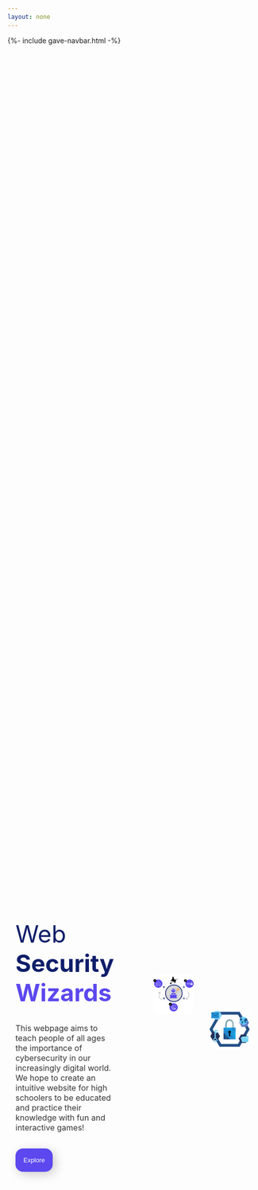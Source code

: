 ```yaml
---
layout: none
---
```


{%- include gave-navbar.html -%}

<style>
    @import url('https://fonts.googleapis.com/css2?family=Montserrat:wght@500&family=Poppins:wght@400;500;600;700&display=swap');

    :root {
        --primary-color: #5c48ee;
        --primary-color-dark: #0f1e6a;
        --secondary-color: #f9fafe;
        --text-color: #333333;
        --white: #ffffff;
        --max-width: 1200px;
    }

    .container {
        max-width: var(--max-width);
        margin: auto;
        padding: 1rem;
        min-height: calc(100vh - 100px);
        display: grid;
        grid-template-columns: repeat(2, 1fr);
        gap:5rem;
    }

    .content_container {
        display: flex;
        flex-direction: column;
        justify-content: center;
    }

    .content_container h1{
        font-size: 3rem;
        font-weight: 400;
        line-height 3.5rem;
        color: var(--primary-color-dark);
        margin-bottom: 1rem;
    }

    .heading_1{
        font-weight: 700;
    }

    .heading_2{
        font-weight: 700;
        color: var(--primary-color);
    }

    .content_container p{
        font-size: 1rem;
        color: var(--text-color);
        margin-bottom: 2rem;
    }

    .content_container button {
        width: fit-content;
        padding: 1rem;
        font-size: .8rem;
        white-space: nowrap;
        background-color: var(--primary-color);
        color: var(--white);
        outline: none;
        border: none;
        border-radius: 15px; 
        box-shadow: 5px 5px 20px rgba(0,0,0,0.2);
        transition: .3s;
        cursor:pointer;
    }

    .content_container button:hover {
        background-color: var(--primary-color-dark);
    }

    .image_container {
        position: relative;
        display: grid;
        grid-template-columns: repeat(2, 1fr);
        gap: 2rem;
        place-content: center;
    }

    .image_container img {
        width: 100%;
        max-width: 300px;
        margin: auto;
        border-radius: 10px;
    }

    .image_container img:nth-child(1){
        transform: translateY(-70px);
    }
</style>

<html>
    <body>
        <section class="container">
            <div class="content_container">
                <h1>
                    Web<br>
                    <span class="heading_1">Security</span><br>
                    <span class="heading_2">Wizards</span>
                </h1>
                <p>
                    This webpage aims to teach people of all ages the importance of cybersecurity in our increasingly digital world. We hope to create an intuitive website for high schoolers to be educated and practice their knowledge with fun and interactive games! 
                </p>
                <button>Explore</button>
            </div>
            <div class="image_container">
                <img src="images/image1.png" alt="image1">
                <img src="images/image2.png" alt="image2">
            </div>
        </section>
    </body>
</html>
